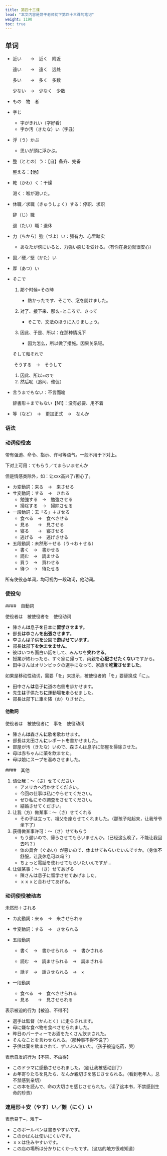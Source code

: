 ```yaml
---
title: 第四十三课
lead: "本文内容是饼干老师初下第四十三课的笔记"
weight: 1190
toc: true
---
```


## 单词

- 近い　　→　近く　附近

  遠い　　→　遠く　远处

  多い　　→　多く　多数

  少ない　→　少なく　少数

- もの　物　者

- 字じ

  - 字がきれい（字好看）
  - 字か汚（きたな）い（字丑）

- 浮（う）かぶ

  - 思いが頭に浮かぶ。

- 整（ととの）う：【自】备齐、完备

  整える：【他】

- 乾（かわ）く：干燥

  渇く：喉が渇いた。

- 休職／求職（きゅうしょく）する：停职、求职

  辞（じ）職

  退（たい）職：退休

- 力（ちから）強（づよ）い：强有力、心里踏实

  - あなたが傍にいると、力強い感じを受ける。（有你在身边就很安心）

- 固／硬／堅（かた）い

- 厚（あつ）い

- そこで

  1. 那个时候=その時
     - 熱かったです、そこで、窓を開けました。

  2. 对了、接下来、那么=ところで、さって
     - そこで、文法のほうに入りましょう。

  3. 因此、于是、所以：在那种情况下
     - 因为怎么，所以做了措施。因果关系轻。

  そして和それで

  ​	そうする　→　そうして

   	1. 因此、所以=ので
   	2. 然后呢（追问、催促）

- 言うまでもない：不言而喻

  辞書形＋までもない【N1】：没有必要、用不着

- 等（など）　→　更加正式　→　なんか

### 语法

### 动词使役态

带有强迫、命令、指示、许可等语气。一般不用于下对上。

下对上可用：てもらう／てまらいませんか

但是情感类除外，如：让xxx高兴了/担心了。

- カ変動詞：来る　→　来させる
- サ変動詞：する　→　される
  - 勉強する　→　勉強させる
  - 掃除する　→　掃除させる
- 一段動詞：去「る」＋させる
  - 食べる　→　食べさせる
  - 見る　　→　見させる
  - 寝る　　→　寝させる
  - 逃げる　→　逃げさせる
- 五段動詞：未然形＋せる（う→わ＋せる）
  - 書く　→　書かせる
  - 読む　→　読ませる
  - 買う　→　買わせる
  - 待つ　→　待たせる

所有使役态单词，均可视为一段动词，他动词。

### 使役句

####　自動詞

使役者は　被使役者を　使役动词

- 陳さん**は**息子**を**日本に**留学させます**。
- 部長**は**李さん**を出張させます**。
- 李さん**は**子供**を**公園で**遊ばせています**。
- 部長**は**部下**を休ませません**。
- 彼はいつも面白い話をして、みんなを**笑わせる**。
- 授業が終わったら、すぐ家に帰って、両親を**心配させたくない**ですから。
- 田中さんはオリンピックの選手になって、家族を**吃驚させました**。

如果是移动性动词，需要「を」来提示，被使役者的「を」要替换成「に」。

- 田中さん**は**息子**に**道の右侧**を**歩かせます。
- 先生**は**子供たち**に**運動場**を**走らせました。
- 部長は部下に車を降（お）りさせた。

#### 他動詞

使役者は　被使役者に　事を　使役动词

- 陳さん**は**森さん**に**歌**を**歌わせます。
- 部長は太田さん**に**レポート**を**書かせました。
- 部屋が汚（きたな）いので、森さんは息子に部屋を掃除させた。
- 母は赤ちゃんに薬を飲ませた。
- 母は娘にスープを温めさせました。

####　其他

1. 请让我：～（さ）せてください
   - アメリカへ行かせてください。
   - 今回の仕事は私にやらせてください。
   - ぜひ私にその調査をさせてください。
   - 結婚させてください。
2. 让我（方）做某事：～（さ）せてくれる
   - その子は立って、祖父を座らせてくれました。（那孩子站起来，让我爷爷坐下了）
3. 获得做某事许可：～（さ）せてもらう
   - もう遅いので、帰らさせてもらいませんか。（已经这么晚了，不能让我回去吗？）
   - 体の具合（ぐあい）が悪いので、休ませてもらいたいんですか。（身体不舒服，让我休息可以吗？）
   - ちょっと電話を使わせてもらいたいんですが…
4. 让做某事：～（さ）せてあげる
   - 陳さんは息子に留学させてあげました。
   - ｘｘｘと合わせてあげる。

### 动词使役被动态

未然形＋される

- カ変動詞：来る　→　来させられる

- サ変動詞：する　→　させられる

- 五段動詞

  - 書く　→　書かせられる　→　書かされる

  - 読む　→　読ませられる　→　読まされる

  - 話す　→　話させられる　→　×

- 一段動詞

  - 食べる　→　食べさせられる
  - 見る　　→　見させられる

表示被迫的行为【被迫、不得不】

- 選手は監督（かんとく）に走らされます。
- 母に嫌な食べ物を食べさせられました。
- 昨日のパーティーでお酒をたくさん飲まされた。
- そんなことを言わせられる。（那种事不得不说了）
- 子供は薬を飲まされて、ずいぶん泣いた。（孩子被迫吃药，哭）

表示自发的行为【不禁、不由得】

- このドラマに感動させられました。（剧让我被感动到了）
- お年寄りたちを見たら、なんか親切さを感じさせられる。（看到老年人，总不禁感到亲切）
- この本を読んで、命の大切さを感じさせられた。（读了这本书，不禁感到生命的珍贵）

### 連用形＋安（やす）い／難（にく）い

表示易于\~，难于\~

- このボールペンは書きやすいです。
- このかばんは使いにくいです。
- ｘｘは住みやすいです。
- この店の場所は分かりにくかったです。（这店的地方很难知道）

